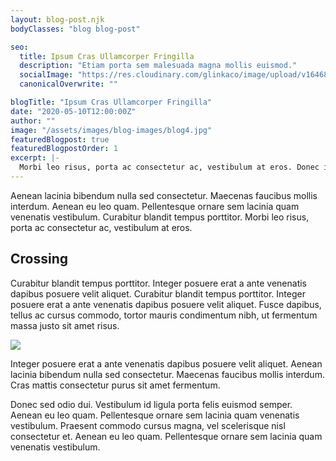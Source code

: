 ```yaml
---
layout: blog-post.njk
bodyClasses: "blog blog-post"

seo:
  title: Ipsum Cras Ullamcorper Fringilla
  description: "Etiam porta sem malesuada magna mollis euismod."
  socialImage: "https://res.cloudinary.com/glinkaco/image/upload/v1646849499/tgc2022/social_yitz6j.png"
  canonicalOverwrite: ""

blogTitle: "Ipsum Cras Ullamcorper Fringilla"
date: "2020-05-10T12:00:00Z"
author: ""
image: "/assets/images/blog-images/blog4.jpg"
featuredBlogpost: true
featuredBlogpostOrder: 1
excerpt: |-
  Morbi leo risus, porta ac consectetur ac, vestibulum at eros. Donec id elit non mi porta gravida at eget metus. Maecenas faucibus mollis interdum. Vivamus sagittis lacus vel augue laoreet rutrum faucibus dolor auctor.
---
```


Aenean lacinia bibendum nulla sed consectetur. Maecenas faucibus mollis interdum. Aenean eu leo quam. Pellentesque ornare sem lacinia quam venenatis vestibulum. Curabitur blandit tempus porttitor. Morbi leo risus, porta ac consectetur ac, vestibulum at eros.

## Crossing 

Curabitur blandit tempus porttitor. Integer posuere erat a ante venenatis dapibus posuere velit aliquet. Curabitur blandit tempus porttitor. Integer posuere erat a ante venenatis dapibus posuere velit aliquet. Fusce dapibus, tellus ac cursus commodo, tortor mauris condimentum nibh, ut fermentum massa justo sit amet risus.

![](/assets/images/blog-images/crossing.jpg#full-width)

Integer posuere erat a ante venenatis dapibus posuere velit aliquet. Aenean lacinia bibendum nulla sed consectetur. Maecenas faucibus mollis interdum. Cras mattis consectetur purus sit amet fermentum.

Donec sed odio dui. Vestibulum id ligula porta felis euismod semper. Aenean eu leo quam. Pellentesque ornare sem lacinia quam venenatis vestibulum. Praesent commodo cursus magna, vel scelerisque nisl consectetur et. Aenean eu leo quam. Pellentesque ornare sem lacinia quam venenatis vestibulum.